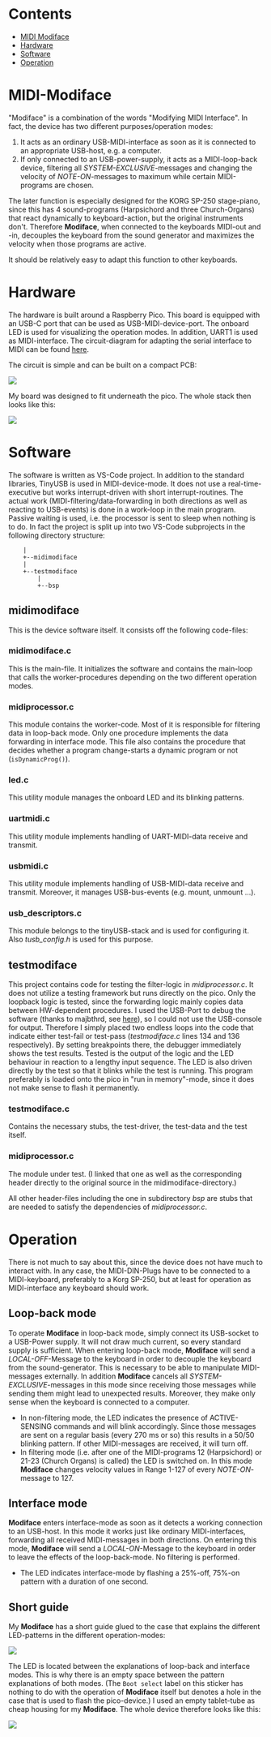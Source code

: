 # Contents

* [MIDI Modiface](#MIDI-Modiface)
* [Hardware](#Hardware)
* [Software](#Software)
* [Operation](#Operation)

# **MIDI-Modiface**
"Modiface" is a combination of the words "Modifying MIDI Interface". In fact, the device has two different purposes/operation modes:
1) It acts as an ordinary USB-MIDI-interface as soon as it is connected to an appropriate USB-host, e.g. a computer.
2) If only connected to an USB-power-supply, it acts as a MIDI-loop-back device, filtering all _SYSTEM-EXCLUSIVE_-messages 
and changing the velocity of _NOTE-ON_-messages to maximum while certain MIDI-programs are chosen.

The later function is especially designed for the KORG SP-250 stage-piano, since this has 4 sound-programs (Harpsichord and three Church-Organs) that react dynamically to keyboard-action, but the original instruments don't. Therefore **Modiface**, when connected to the keyboards MIDI-out and -in, decouples the keyboard from the sound generator and maximizes the velocity when those programs are active.

It should be relatively easy to adapt this function to other keyboards.

# **Hardware**
The hardware is built around a Raspberry Pico. This board is equipped with an USB-C port that can be used as USB-MIDI-device-port. The onboard LED is used for visualizing the operation modes. In addition, UART1 is used as MIDI-interface. The circuit-diagram for adapting the serial interface to MIDI can be found [here](https://diyelectromusic.com/2022/08/29/3v3-midi-module-pcb).

The circuit is simple and can be built on a compact PCB:

![](pictures/MidiHw.png)

My board was designed to fit underneath the pico. The whole stack then looks like this:

![](pictures/Stack.png)

# **Software**
The software is written as VS-Code project. In addition to the standard libraries, TinyUSB is used in MIDI-device-mode.
It does not use a real-time-executive but works interrupt-driven with short interrupt-routines. 
The actual work (MIDI-filtering/data-forwarding in both directions as well as reacting to USB-events) is done in 
a work-loop in the main program. Passive waiting is used, i.e. the processor is sent to sleep when nothing is to do.
In fact the project is split up into two VS-Code subprojects in the following directory structure:

```
    |
    +--midimodiface
    |
    +--testmodiface
        |
        +--bsp
```
## midimodiface
This is the device software itself. It consists off the following code-files:

### midimodiface.c
This is the main-file. It initializes the software and contains the main-loop that calls the worker-procedures 
depending on the two different operation modes.

### midiprocessor.c
This module contains the worker-code. Most of it is responsible for filtering data in loop-back mode. 
Only one procedure implements the data forwarding in interface mode.
This file also contains the procedure that decides whether a program change-starts a dynamic program or not (`isDynamicProg()`).

### led.c
This utility module manages the onboard LED and its blinking patterns.

### uartmidi.c
This utility module implements handling of UART-MIDI-data receive and transmit.

### usbmidi.c
This utility module implements handling of USB-MIDI-data receive and transmit. Moreover, it manages USB-bus-events (e.g. mount, unmount ...).

### usb_descriptors.c
This module belongs to the tinyUSB-stack and is used for configuring it. Also _tusb_config.h_ is used for this purpose.

## testmodiface
This project contains code for testing the filter-logic in _midiprocessor.c_.
It does not utilize a testing framework but runs directly on the pico. Only the loopback logic is tested, since the forwarding logic mainly copies data between HW-dependent procedures. 
I used the USB-Port to debug the software (thanks to majbthrd, see [here](https://github.com/majbthrd/pico-debug)), so I could not use the USB-console for output. 
Therefore I simply placed two endless loops into the code that indicate either test-fail or test-pass (_testmodiface.c_ lines 134 and 136 respectively). By setting breakpoints there, 
the debugger immediately shows the test results. Tested is the output of the logic and the LED behaviour in reaction to a lengthy input sequence. The LED is also driven directly 
by the test so that it blinks while the test is running.
This program preferably is loaded onto the pico in "run in memory"-mode, since it does not make sense to flash it permanently.

### testmodiface.c
Contains the necessary stubs, the test-driver, the test-data and the test itself.

### midiprocessor.c
The module under test. (I linked that one as well as the corresponding header directly to the original source in the midimodiface-directory.)

All other header-files including the one in subdirectory _bsp_ are stubs that are needed to satisfy the dependencies of _midiprocessor.c_.

# **Operation**
There is not much to say about this, since the device does not have much to interact with.
In any case, the MIDI-DIN-Plugs have to be connected to a MIDI-keyboard, preferably to a Korg SP-250, but at least for operation as
MIDI-interface any keyboard should work.

## Loop-back mode
To operate **Modiface** in loop-back mode, simply connect its USB-socket to a USB-Power supply. It will not draw much current, so every standard supply is sufficient.
When entering loop-back mode, **Modiface** will send a _LOCAL-OFF_-Message to the keyboard in order to decouple the keyboard from the sound-generator. This is necessary to be able to manipulate MIDI-messages externally.
In addition **Modiface** cancels all _SYSTEM-EXCLUSIVE_-messages in this mode since receiving those messages while sending them might lead to unexpected results. Moreover, they make only sense when the keyboard is connected to a computer.
- In non-filtering mode, the LED indicates the presence of ACTIVE-SENSING commands and will blink accordingly. Since those messages are sent on a regular basis (every 270 ms or so) this results in a 50/50 blinking pattern. If other MIDI-messages are received, it will turn off.
- In filtering mode (i.e. after one of the MIDI-programs 12 (Harpsichord) or 21-23 (Church Organs) is called) the LED is switched on. In this mode **Modiface** changes velocity values in Range 1-127 of every _NOTE-ON_-message to 127.

## Interface mode
**Modiface** enters interface-mode as soon as it detects a working connection to an USB-host. In this mode it works just like ordinary MIDI-interfaces, forwarding all received MIDI-messages in both directions.
On entering this mode, **Modiface** will send a _LOCAL-ON_-Message to the keyboard in order to leave the effects of the loop-back-mode. No filtering is performed.
- The LED indicates interface-mode by flashing a 25%-off, 75%-on pattern with a duration  of one second.

## Short guide
My **Modiface** has a short guide glued to the case that explains the different LED-patterns in the different operation-modes:

![](pictures/label.png)

The LED is located between the explanations of loop-back and interface modes. This is why there is an empty space between the pattern explanations of both modes.
(The `Boot select` label on this sticker has nothing to do with the operation of **Modiface** itself but denotes a hole in the case that is used to flash the pico-device.)
I used an empty tablet-tube as cheap housing for my **Modiface**. The whole device therefore looks like this:

![](pictures/complete.JPG)
